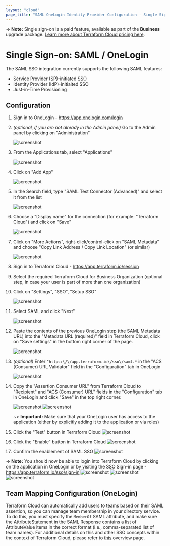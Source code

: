 ```yaml
---
layout: "cloud"
page_title: "SAML OneLogin Identity Provider Configuration - Single Sign-on - Terraform Cloud"
---
```


-> **Note:** Single sign-on is a paid feature, available as part of the **Business** upgrade package. [Learn more about Terraform Cloud pricing here](https://www.hashicorp.com/products/terraform/pricing/).

# Single Sign-on: SAML / OneLogin

The SAML SSO integration currently supports the following SAML features:

- Service Provider (SP)-initiated SSO
- Identity Provider (IdP)-initiaited SSO
- Just-in-Time Provisioning

## Configuration

1. Sign in to OneLogin - https://app.onelogin.com/login
2. *(optional, if you are not already in the Admin panel)* Go to the Admin panel by clicking on "Administration"

    ![screenshot](../images/sso/saml-onelogin-screenshot01.png)

3. From the Applications tab, select "Applications"

    ![screenshot](../images/sso/saml-onelogin-screenshot02.png)

4. Click on "Add App"

    ![screenshot](../images/sso/saml-onelogin-screenshot03.png)

5. In the Search field, type "SAML Test Connector (Advanced)" and select it from the list

    ![screenshot](../images/sso/saml-onelogin-screenshot04.png)

6. Choose a "Display name" for the connection (for example: "Terraform Cloud") and click on "Save"

    ![screenshot](../images/sso/saml-onelogin-screenshot05.png)

7. Click on "More Actions", right-click/control-click on "SAML Metadata" and choose "Copy Link Address / Copy Link Location" (or similar)

    ![screenshot](../images/sso/saml-onelogin-screenshot06.png)

8. Sign in to Terraform Cloud - https://app.terraform.io/session
9. Select the required Terraform Cloud for Business Organization (optional step, in case your user is part of more than one organization)

10. Click on "Settings", "SSO", "Setup SSO"

    ![screenshot](../images/sso/saml-onelogin-screenshot07.png)

11. Select SAML and click "Next"

    ![screenshot](../images/sso/saml-onelogin-screenshot08.png)

12. Paste the contents of the previous OneLogin step (the SAML Metadata URL) into the "Metadata URL (required)" field in Terraform Cloud, click on "Save settings" in the bottom right corner of the page.

    ![screenshot](../images/sso/saml-onelogin-screenshot09.png)

13. *(optional)* Enter `^https:\/\/app.terraform.io\/sso\/saml.*` in the "ACS (Consumer) URL Validator" field in the "Configuration" tab in OneLogin

    ![screenshot](../images/sso/saml-onelogin-screenshot10.png)

14. Copy the "Assertion Consumer URL" from Terraform Cloud to "Recipient" and "ACS (Consumer) URL" fields in the "Configuration" tab in OneLogin and click "Save" in the top right corner.

    ![screenshot](../images/sso/saml-onelogin-screenshot11.png)
    ![screenshot](../images/sso/saml-onelogin-screenshot12.png)

    ~> **Important:** Make sure that your OneLogin user has access to the application (either by explicitly adding it to the application or via roles)

15. Click the "Test" button in Terraform Cloud
    ![screenshot](../images/sso/saml-onelogin-screenshot13.png)

16. Click the "Enable" button in Terraform Cloud
    ![screenshot](../images/sso/saml-onelogin-screenshot14.png)

17. Confirm the enablement of SAML SSO
    ![screenshot](../images/sso/saml-onelogin-screenshot15.png)

-> **Note:** You should now be able to login into Terraform Cloud by clicking on the application in OneLogin or by visiting the SSO Sign-in page - https://app.terraform.io/sso/sign-in ![screenshot](../images/sso/saml-onelogin-screenshot16.png)
![screenshot](../images/sso/saml-onelogin-screenshot17.png)
![screenshot](../images/sso/saml-onelogin-screenshot18.png)



## Team Mapping Configuration (OneLogin)

Terraform Cloud can automatically add users to teams based on their SAML assertion, so you can manage team membership in your directory service. To do this, you must specify the `MemberOf` SAML attribute, and make sure the AttributeStatement in the SAML Response contains a list of AttributeValue items in the correct format (i.e., comma-separated list of team names). For additional details on this and other SSO concepts within the context of Terraform Cloud, please refer to [this](../single-sign-on.html) overview page.
